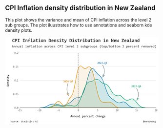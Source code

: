
## CPI Inflation density distribution in New Zealand

This plot shows the variance and mean of CPI inflation across the level 2 sub groups.
The plot iluustrates how to use annotations and seaborn kde density plots.

![Final plott](https://github.com/martingeew/py_econ_plots/blob/main/cpi_inflation_distribution/reports/figures/29-01-2024/cpi_inflation_density_nz.png?raw=true)
